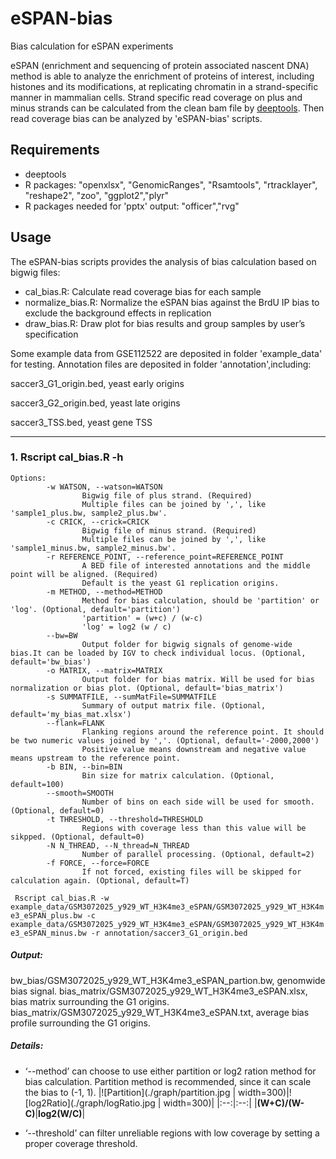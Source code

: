 # eSPAN-bias
Bias calculation for eSPAN experiments

eSPAN (enrichment and sequencing of protein associated nascent DNA) method is able to analyze the enrichment of proteins of interest, including histones and its modifications, at replicating chromatin in a strand-specific manner in mammalian cells. Strand specific read coverage on plus and minus strands can be calculated from the clean bam file by [deeptools](https://deeptools.readthedocs.io/en/develop/content/tools/bamCoverage.html). Then read coverage bias can be analyzed by 'eSPAN-bias' scripts.

## Requirements
* deeptools
* R packages: "openxlsx", "GenomicRanges", "Rsamtools", "rtracklayer", "reshape2", "zoo", "ggplot2","plyr"
* R packages needed for 'pptx' output: "officer","rvg"

## Usage
The eSPAN-bias scripts provides the analysis of bias calculation based on bigwig files:
* cal_bias.R: Calculate read coverage bias for each sample
* normalize_bias.R: Normalize the eSPAN bias against the BrdU IP bias to exclude the background effects in replication
* draw_bias.R: Draw plot for bias results and group samples by user’s specification

Some example data from GSE112522 are deposited in folder 'example_data' for testing. Annotation files are deposited in folder 'annotation',including:

saccer3_G1_origin.bed, yeast early origins

saccer3_G2_origin.bed, yeast late origins

saccer3_TSS.bed, yeast gene TSS

***
### 1. Rscript cal_bias.R -h
```
Options:
        -w WATSON, --watson=WATSON
                Bigwig file of plus strand. (Required)
                Multiple files can be joined by ',', like 'sample1_plus.bw, sample2_plus.bw'.
        -c CRICK, --crick=CRICK
                Bigwig file of minus strand. (Required)
                Multiple files can be joined by ',', like 'sample1_minus.bw, sample2_minus.bw'. 
        -r REFERENCE_POINT, --reference_point=REFERENCE_POINT
                A BED file of interested annotations and the middle point will be aligned. (Required)
                Default is the yeast G1 replication origins.
        -m METHOD, --method=METHOD
                Method for bias calculation, should be 'partition' or 'log'. (Optional, default='partition')
                'partition' = (w+c) / (w-c)
                'log' = log2 (w / c)
        --bw=BW
                Output folder for bigwig signals of genome-wide bias.It can be loaded by IGV to check individual locus. (Optional, default='bw_bias')
        -o MATRIX, --matrix=MATRIX
                Output folder for bias matrix. Will be used for bias normalization or bias plot. (Optional, default='bias_matrix')
        -s SUMMATFILE, --sumMatFile=SUMMATFILE
                Summary of output matrix file. (Optional, default='my_bias_mat.xlsx')
        --flank=FLANK
                Flanking regions around the reference point. It should be two numeric values joined by ','. (Optional, default='-2000,2000')
                Positive value means downstream and negative value means upstream to the reference point.
        -b BIN, --bin=BIN
                Bin size for matrix calculation. (Optional, default=100)
        --smooth=SMOOTH
                Number of bins on each side will be used for smooth. (Optional, default=0)
        -t THRESHOLD, --threshold=THRESHOLD
                Regions with coverage less than this value will be sikpped. (Optional, default=0)
        -N N_THREAD, --N_thread=N_THREAD
                Number of parallel processing. (Optional, default=2)
        -f FORCE, --force=FORCE
                If not forced, existing files will be skipped for calculation again. (Optional, default=T)
```
` Rscript cal_bias.R -w example_data/GSM3072025_y929_WT_H3K4me3_eSPAN/GSM3072025_y929_WT_H3K4me3_eSPAN_plus.bw -c example_data/GSM3072025_y929_WT_H3K4me3_eSPAN/GSM3072025_y929_WT_H3K4me3_eSPAN_minus.bw -r annotation/saccer3_G1_origin.bed`
##### Output:
bw_bias/GSM3072025_y929_WT_H3K4me3_eSPAN_partion.bw, genomwide bias signal.
bias_matrix/GSM3072025_y929_WT_H3K4me3_eSPAN.xlsx, bias matrix surrounding the G1 origins.
bias_matrix/GSM3072025_y929_WT_H3K4me3_eSPAN.txt, average bias profile surrounding the G1 origins.

##### Details:
* ‘--method’ can choose to use either partition or log2 ration method for bias calculation. Partition method is recommended, since it can scale the bias to (-1, 1).
|![Partition](./graph/partition.jpg | width=300)|![log2Ratio](./graph/logRatio.jpg | width=300)|
|:--:|:--:|
|**(W+C)/(W-C)**|**log2(W/C)**|

* ‘--threshold’ can filter unreliable regions with low coverage by setting a proper coverage threshold. 



